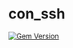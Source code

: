 con_ssh
=================

[![Gem Version](https://badge.fury.io/rb/con_ssh.svg)](https://badge.fury.io/rb/con_ssh)